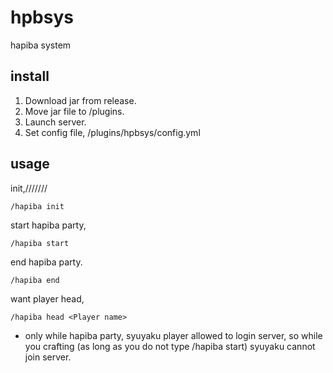 # hpbsys
hapiba system

## install
1. Download jar from release.
2. Move jar file to /plugins.
3. Launch server.
4. Set config file, /plugins/hpbsys/config.yml

## usage

init,///////
```text
/hapiba init
```

start hapiba party,
```text
/hapiba start
```

end hapiba party.
```text
/hapiba end
```

want player head,
```text
/hapiba head <Player name>
```

* only while hapiba party, syuyaku player allowed to login server, so while you crafting (as long as you do not type /hapiba start) syuyaku cannot join server.
